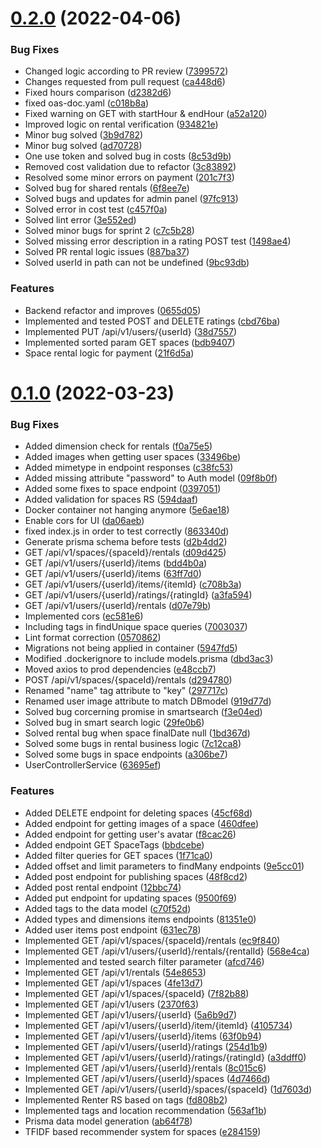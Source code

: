 # [0.2.0](https://github.com/Stacking-Up/data-service/compare/v0.1.0...v0.2.0) (2022-04-06)


### Bug Fixes

* Changed logic according to PR review ([7399572](https://github.com/Stacking-Up/data-service/commit/739957247405e804a0f1b2095c338f1cf11bafdf))
* Changes requested from pull request ([ca448d6](https://github.com/Stacking-Up/data-service/commit/ca448d66432041f22e2b73140411c33941bb1072))
* Fixed hours comparison ([d2382d6](https://github.com/Stacking-Up/data-service/commit/d2382d601561c91868db348ee0b339df039e6ba7))
* fixed oas-doc.yaml ([c018b8a](https://github.com/Stacking-Up/data-service/commit/c018b8a8137a0eb9970c424f6a53ad1f863ac2b0))
* Fixed warning on GET with startHour & endHour ([a52a120](https://github.com/Stacking-Up/data-service/commit/a52a12046de35c6bce6df1660b440cd0304f35f1))
* Improved logic on rental verification ([934821e](https://github.com/Stacking-Up/data-service/commit/934821eaf6a4f3cf96737f45a6abbdc63bc994db))
* Minor bug solved ([3b9d782](https://github.com/Stacking-Up/data-service/commit/3b9d7829a30963be1f4afa054283bf43967c492b))
* Minor bug solved ([ad70728](https://github.com/Stacking-Up/data-service/commit/ad707286dc849ffb1c7f30f013d36fd00f299229))
* One use token and solved bug in costs ([8c53d9b](https://github.com/Stacking-Up/data-service/commit/8c53d9b3ecbe83be377eca0db78ac96b172e1dd3))
* Removed cost validation due to refactor ([3c83892](https://github.com/Stacking-Up/data-service/commit/3c838926e53a3c2361b59b45cabc6693b1e52b4f))
* Resolved some minor errors on payment ([201c7f3](https://github.com/Stacking-Up/data-service/commit/201c7f330f29a1a8a7d71586a855bab78019e207))
* Solved bug for shared rentals ([6f8ee7e](https://github.com/Stacking-Up/data-service/commit/6f8ee7e0511e2a38e5ca94ed3f84969baf48dcde))
* Solved bugs and updates for admin panel ([97fc913](https://github.com/Stacking-Up/data-service/commit/97fc913004fff830abedd561fa4cd6c6b260e5da))
* Solved error in cost test ([c457f0a](https://github.com/Stacking-Up/data-service/commit/c457f0ade9197855c6ed0ca267e2864d0d79df69))
* Solved lint error ([3e552ed](https://github.com/Stacking-Up/data-service/commit/3e552ed2bc8db54c5bb5e6dd04b25da9f61ebf6a))
* Solved minor bugs for sprint 2 ([c7c5b28](https://github.com/Stacking-Up/data-service/commit/c7c5b28b2eaf08fff5f9b0bb445477a08aa286f6))
* Solved missing error description in a rating POST test ([1498ae4](https://github.com/Stacking-Up/data-service/commit/1498ae4119054d8edcf9a393a0e1e5969e079a41))
* Solved PR rental logic issues ([887ba37](https://github.com/Stacking-Up/data-service/commit/887ba37c51598156312358c3cb053255faf217cb))
* Solved userId in path can not be undefined ([9bc93db](https://github.com/Stacking-Up/data-service/commit/9bc93dbe633724f4efb926163c1b3c8e059062c8))


### Features

* Backend refactor and improves ([0655d05](https://github.com/Stacking-Up/data-service/commit/0655d05b2b81c313450bf87d013ba614fb688bc4))
* Implemented and tested POST and DELETE ratings ([cbd76ba](https://github.com/Stacking-Up/data-service/commit/cbd76bab2d1d2c99de3bc45e338ca2405ea5bc8d))
* Implemented PUT /api/v1/users/{userId} ([38d7557](https://github.com/Stacking-Up/data-service/commit/38d7557406c1959efe69a2db380e10893655346b))
* Implemented sorted param GET spaces ([bdb9407](https://github.com/Stacking-Up/data-service/commit/bdb9407822cca53eb736e25b8c3faafa894c9904))
* Space rental logic for payment ([21f6d5a](https://github.com/Stacking-Up/data-service/commit/21f6d5a248bd0dfde10dbfbe4a32ddc38d896baf))



# [0.1.0](https://github.com/Stacking-Up/data-service/compare/ab64f785d8084d0d87a055e3552dc882bd0763b3...v0.1.0) (2022-03-23)


### Bug Fixes

* Added dimension check for rentals ([f0a75e5](https://github.com/Stacking-Up/data-service/commit/f0a75e5e866bab61b4019aa155deeae968ba9d76))
* Added images when getting user spaces ([33496be](https://github.com/Stacking-Up/data-service/commit/33496be63cf854759122d403866d7511240d05ae))
* Added mimetype in endpoint responses ([c38fc53](https://github.com/Stacking-Up/data-service/commit/c38fc53ab955548b934d264ca16686b5b273cf46))
* Added missing attribute "password" to Auth model ([09f8b0f](https://github.com/Stacking-Up/data-service/commit/09f8b0fb1f87c13e9357e01deba6a62062e8613a))
* Added some fixes to space endpoint ([0397051](https://github.com/Stacking-Up/data-service/commit/03970512bfebd8e2c11675e503d01c8cab7bf692))
* Added validation for spaces RS ([594daaf](https://github.com/Stacking-Up/data-service/commit/594daaf7c010b05ee0d7ac6c30d26da3e7e7f35d))
* Docker container not hanging anymore ([5e6ae18](https://github.com/Stacking-Up/data-service/commit/5e6ae182ffd2dcf48f0ca3b4b9a80684c780d133))
* Enable cors for UI ([da06aeb](https://github.com/Stacking-Up/data-service/commit/da06aebced49855ae201f5b999f00f59556bee6d))
* fixed index.js in order to test correctly ([863340d](https://github.com/Stacking-Up/data-service/commit/863340daf37340aed9e99d77b0e0fe2b73e36ed6))
* Generate prisma schema before tests ([d2b4dd2](https://github.com/Stacking-Up/data-service/commit/d2b4dd2c0f96ac6500e5513eca6eaf07ef38d698))
* GET /api/v1/spaces/{spaceId}/rentals ([d09d425](https://github.com/Stacking-Up/data-service/commit/d09d425c23729b2f9d45ac49911c24d32764d49c))
* GET /api/v1/users/{userId}/items ([bdd4b0a](https://github.com/Stacking-Up/data-service/commit/bdd4b0aea8144e086e56286715a26784a93fb7a4))
* GET /api/v1/users/{userId}/items ([63ff7d0](https://github.com/Stacking-Up/data-service/commit/63ff7d06b085c9c32ddb81737ba62ce4d59e31aa))
* GET /api/v1/users/{userId}/items/{itemId} ([c708b3a](https://github.com/Stacking-Up/data-service/commit/c708b3a75da7d28c260df4f3e6dc4013ab19ba4e))
* GET /api/v1/users/{userId}/ratings/{ratingId} ([a3fa594](https://github.com/Stacking-Up/data-service/commit/a3fa59419af4e31aeaf291026d2b90d0ed6a1f69))
* GET /api/v1/users/{userId}/rentals ([d07e79b](https://github.com/Stacking-Up/data-service/commit/d07e79b873b0506ed20901dc9cc5dfd291b73534))
* Implemented cors ([ec581e6](https://github.com/Stacking-Up/data-service/commit/ec581e66a42b7712ecc8ae3a6c421558b72b9a99))
* Including tags in findUnique space queries ([7003037](https://github.com/Stacking-Up/data-service/commit/7003037a8b1bb4e6672e5bb14473c6e16d1c7b6d))
* Lint format correction ([0570862](https://github.com/Stacking-Up/data-service/commit/0570862760e2861a4463d9fa4ba4aee031216777))
* Migrations not being applied in container ([5947fd5](https://github.com/Stacking-Up/data-service/commit/5947fd542c3e14803573085a00d2106815addc69))
* Modified .dockerignore to include models.prisma ([dbd3ac3](https://github.com/Stacking-Up/data-service/commit/dbd3ac3f96b4004ad0c4e6d81efe60b87dacafd4))
* Moved axios to prod dependencies ([e48ccb7](https://github.com/Stacking-Up/data-service/commit/e48ccb7ac6c0a9f1b15ce6f134ce2bf64a0e2e50))
* POST /api/v1/spaces/{spaceId}/rentals ([d294780](https://github.com/Stacking-Up/data-service/commit/d29478084b2bc0a84930c63ed520e0a062bca86d))
* Renamed "name" tag attribute to "key" ([297717c](https://github.com/Stacking-Up/data-service/commit/297717c95c271e2a4f550c3da5becdba7f9a142e))
* Renamed user image attribute to match DBmodel ([919d77d](https://github.com/Stacking-Up/data-service/commit/919d77d70c3bdea4064ea88de14a801122e89f67))
* Solved bug corcerning promise in smartsearch ([f3e04ed](https://github.com/Stacking-Up/data-service/commit/f3e04edd46230872f3bb5dc054096d32636c1ed4))
* Solved bug in smart search logic ([29fe0b6](https://github.com/Stacking-Up/data-service/commit/29fe0b66af08c7b1ab98aed8c233dd8bc58410be))
* Solved rental bug when space finalDate null ([1bd367d](https://github.com/Stacking-Up/data-service/commit/1bd367d0348e02776a814c8d58e0f198184bcfcb))
* Solved some bugs in rental business logic ([7c12ca8](https://github.com/Stacking-Up/data-service/commit/7c12ca82c364be3b1f81180750a344f8a59bf900))
* Solved some bugs in space endpoints ([a306be7](https://github.com/Stacking-Up/data-service/commit/a306be79120ddfc6020d0b6b15668dcdc0341751))
* UserControllerService ([63695ef](https://github.com/Stacking-Up/data-service/commit/63695ef8423d6acb142545921028021384f1f329))


### Features

* Added DELETE endpoint for deleting spaces ([45cf68d](https://github.com/Stacking-Up/data-service/commit/45cf68d6d95157e618f5273463b6410234de0dcb))
* Added endpoint for getting images of a space ([460dfee](https://github.com/Stacking-Up/data-service/commit/460dfeeb895e5134f63f11b33a1e21f10b765d43))
* Added endpoint for getting user's avatar ([f8cac26](https://github.com/Stacking-Up/data-service/commit/f8cac26311313db099ed39c6cc954d588c5032fa))
* Added endpoint GET SpaceTags ([bbdcebe](https://github.com/Stacking-Up/data-service/commit/bbdcebec58209b9145334a796eef7b4527e75e21))
* Added filter queries for GET spaces ([1f71ca0](https://github.com/Stacking-Up/data-service/commit/1f71ca0d7108f324b89a47dfeb8f5073485f0b7e))
* Added offset and limit parameters to findMany endpoints ([9e5cc01](https://github.com/Stacking-Up/data-service/commit/9e5cc01cd91a097a6a5931b4ee4507a0c7c7baeb))
* Added post endpoint for publishing spaces ([48f8cd2](https://github.com/Stacking-Up/data-service/commit/48f8cd2b55c49504de8bd29a10d1d5239395d44f))
* Added post rental endpoint ([12bbc74](https://github.com/Stacking-Up/data-service/commit/12bbc745c2fb22a21074039602a73386b199fe9a))
* Added put endpoint for updating spaces ([9500f69](https://github.com/Stacking-Up/data-service/commit/9500f69c8cd68fd4e47c9f22d9273a1576b56dde))
* Added tags to the data model ([c70f52d](https://github.com/Stacking-Up/data-service/commit/c70f52df268f98d47232b79fe867bf5022299fe1))
* Added types and dimensions items endpoints ([81351e0](https://github.com/Stacking-Up/data-service/commit/81351e03ad34317d9fdfd3554d10133e7556525d))
* Added user items post endpoint ([631ec78](https://github.com/Stacking-Up/data-service/commit/631ec78308fcbe4c61075cbcf9f98a81b6c56ed0))
* Implemented  GET /api/v1/spaces/{spaceId}/rentals ([ec9f840](https://github.com/Stacking-Up/data-service/commit/ec9f840eafaac24ae1140c2632b76eaac695864a))
* Implemented  GET /api/v1/users/{userId}/rentals/{rentalId} ([568e4ca](https://github.com/Stacking-Up/data-service/commit/568e4ca25cc2b2cb2c02a5514810096a7d04c2a0))
* Implemented and tested search filter parameter ([afcd746](https://github.com/Stacking-Up/data-service/commit/afcd746d1a690ad960d29e9c06763ad34e7c905d))
* Implemented GET /api/v1/rentals ([54e8653](https://github.com/Stacking-Up/data-service/commit/54e865379fb4528148cd4b78a6843174ba8d0e1b))
* Implemented GET /api/v1/spaces ([4fe13d7](https://github.com/Stacking-Up/data-service/commit/4fe13d73033fdbddff63ae8fc10266842fedecac))
* Implemented GET /api/v1/spaces/{spaceId} ([7f82b88](https://github.com/Stacking-Up/data-service/commit/7f82b885d00ee99f57922a173a25deaf75c0205b))
* Implemented GET /api/v1/users ([2370f63](https://github.com/Stacking-Up/data-service/commit/2370f63a19ec3cecae81df49c6ef00cc24d4fc20))
* Implemented GET /api/v1/users/{userId} ([5a6b9d7](https://github.com/Stacking-Up/data-service/commit/5a6b9d79ff4915bdb707d2511c8b1ccbf076b494))
* Implemented GET /api/v1/users/{userId}/item/{itemId} ([4105734](https://github.com/Stacking-Up/data-service/commit/4105734bc4f1d1dbabd8eea5fca4200e277b14d2))
* Implemented GET /api/v1/users/{userId}/items ([63f0b94](https://github.com/Stacking-Up/data-service/commit/63f0b9493c6858d2579b161b5e491104ee9a503f))
* Implemented GET /api/v1/users/{userId}/ratings ([254d1b9](https://github.com/Stacking-Up/data-service/commit/254d1b932da94b22693b6d785b01928ee135172f))
* Implemented GET /api/v1/users/{userId}/ratings/{ratingId} ([a3ddff0](https://github.com/Stacking-Up/data-service/commit/a3ddff018f2d9dfa5f177769e2153d07dac37b77))
* Implemented GET /api/v1/users/{userId}/rentals ([8c015c6](https://github.com/Stacking-Up/data-service/commit/8c015c6c5f548f5985d4dba2ea05089caa4896a6))
* Implemented GET /api/v1/users/{userId}/spaces ([4d7466d](https://github.com/Stacking-Up/data-service/commit/4d7466d5355bc439be8d42fd473fb90e8e2ac713))
* Implemented GET /api/v1/users/{userId}/spaces/{spaceId} ([1d7603d](https://github.com/Stacking-Up/data-service/commit/1d7603dd88dc740a5926e31ed2b268d4b88ab614))
* Implemented Renter RS based on tags ([fd808b2](https://github.com/Stacking-Up/data-service/commit/fd808b2774b3e13e02e52656799910fa1eab4d7c))
* Implemented tags and location recommendation ([563af1b](https://github.com/Stacking-Up/data-service/commit/563af1b81197f579c48f51d59beeb7b255d50dea))
* Prisma data model generation ([ab64f78](https://github.com/Stacking-Up/data-service/commit/ab64f785d8084d0d87a055e3552dc882bd0763b3))
* TFIDF based recommender system for spaces ([e284159](https://github.com/Stacking-Up/data-service/commit/e284159a2b04829e8c87ea9aee12b5ec37c6798f))



